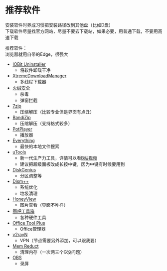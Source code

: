 # 推荐软件
安装软件时养成习惯把安装路径改到其他盘（比如D盘）  
下载软件尽量找官方网站，尽量不要去下载站，如果必要，用普通下载，不要用高速下载  

推荐软件：  
浏览器就用自带的Edge，很强大
- [IOBit Uninstaller](https://www.iobit.com/en/advanceduninstaller.php)
    - 将软件卸载干净
- [XtremeDownloadManager](https://xtremedownloadmanager.com/#downloads)
    - 多线程下载器
- [火绒安全](https://www.huorong.cn/person5.html)
    - 杀毒
    - 弹窗拦截
- [7zip](https://sparanoid.com/lab/7z/)
    - 压缩解压（比较专业但是界面有点丑）
- [BandiZip](https://www.bandisoft.com/bandizip/)
    - 压缩解压（支持格式较多）
- [PotPlayer](https://daumpotplayer.com/download/)
    - 播放器
- [Everything](https://www.voidtools.com/Everything-1.4.1.1009.x64-Setup.exe)
    - 最快的本地文件搜索
- [uTools](http://u.tools/)
    - 新一代生产力工具，详情可以看[B站视频](https://www.bilibili.com/video/BV1eg411M7TZ)
    - 建议把超级面板改成长按中键，因为中键有时候要用到
- [DiskGenius](https://www.diskgenius.cn/)
    - 分区调整等
- [Dism++](https://www.chuyu.me/zh-Hans/index.html)
    - 系统优化
    - 垃圾清理
- [HoneyView](https://www.bandisoft.com/honeyview/)
    - 图片查看（界面不咋样）
- [图吧工具箱](http://www.tbtool.cn/)
    - 各种硬件工具
- [Office Tool Plus](http://www.lond.cn/down/otp.htm)
    - Office管理器
- [v2rayN](https://github.com/2dust/v2rayN)
    - VPN（节点需要另外添加，可以跟我要）
- [Mem Reduct](https://github.com/henrypp/memreduct/releases/download/v.3.3.5/memreduct-3.3.5-setup.exe)
    - 清理内存（一次两三个G没问题）
- [OBS](https://obsproject.com/download)
    - 录屏